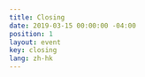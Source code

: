 ```yaml
---
title: Closing
date: 2019-03-15 00:00:00 -04:00
position: 1
layout: event
key: closing
lang: zh-hk
---
```


